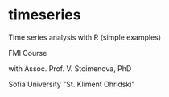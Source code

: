 # timeseries

Time series analysis with R (simple examples)

FMI Course

with Assoc. Prof. V. Stoimenova, PhD

Sofia University "St. Kliment Ohridski"
